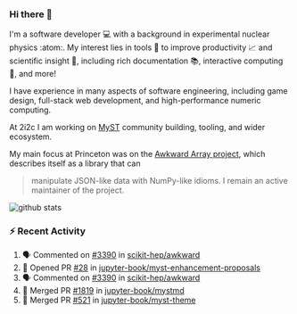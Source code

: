 ### Hi there 👋 

I'm a software developer 💻 with a background in experimental nuclear physics :atom:. My interest lies in tools :wrench: to improve productivity :chart_with_upwards_trend: and scientific insight :telescope:, including rich documentation 📚, interactive computing 🧮, and more! 

I have experience in many aspects of software engineering, including game design, full-stack web development, and high-performance numeric computing. 

At 2i2c I am working on [MyST](https://github.com/jupyter-book/mystmd) community building, tooling, and wider ecosystem. 

My main focus at Princeton was on the [Awkward Array project](awkward-array.org/), which describes itself as a library that can 
> manipulate JSON-like data with NumPy-like idioms. I remain an active maintainer of the project. 

![github stats](https://github-readme-stats.vercel.app/api?username=agoose77&show_icons=true&hide_rank=true&hide_title=true&bg_color=30,e76445,904e95&text_color=efe3ec&icon_color=efe3ec)
<!--
**agoose77/agoose77** is a ✨ _special_ ✨ repository because its `README.md` (this file) appears on your GitHub profile.

Here are some ideas to get you started:

- 🔭 I’m currently working on ...
- 🌱 I’m currently learning ...
- 👯 I’m looking to collaborate on ...
- 🤔 I’m looking for help with ...
- 💬 Ask me about ...
- 📫 How to reach me: ...
- 😄 Pronouns: ...
- ⚡ Fun fact: ...
-->

### :zap: Recent Activity

<!--START_SECTION:activity-->
1. 🗣 Commented on [#3390](https://github.com/scikit-hep/awkward/pull/3390#issuecomment-2622216542) in [scikit-hep/awkward](https://github.com/scikit-hep/awkward)
2. 💪 Opened PR [#28](https://github.com/jupyter-book/myst-enhancement-proposals/pull/28) in [jupyter-book/myst-enhancement-proposals](https://github.com/jupyter-book/myst-enhancement-proposals)
3. 🗣 Commented on [#3390](https://github.com/scikit-hep/awkward/pull/3390#issuecomment-2621234946) in [scikit-hep/awkward](https://github.com/scikit-hep/awkward)
4. 🎉 Merged PR [#1819](https://github.com/jupyter-book/mystmd/pull/1819) in [jupyter-book/mystmd](https://github.com/jupyter-book/mystmd)
5. 🎉 Merged PR [#521](https://github.com/jupyter-book/myst-theme/pull/521) in [jupyter-book/myst-theme](https://github.com/jupyter-book/myst-theme)
<!--END_SECTION:activity-->
